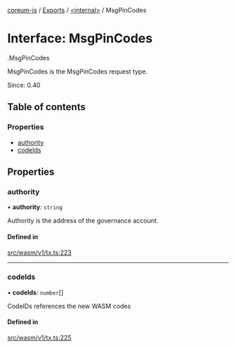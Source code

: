 [coreum-js](../README.md) / [Exports](../modules.md) / [<internal\>](../modules/internal_.md) / MsgPinCodes

# Interface: MsgPinCodes

[<internal>](../modules/internal_.md).MsgPinCodes

MsgPinCodes is the MsgPinCodes request type.

Since: 0.40

## Table of contents

### Properties

- [authority](internal_.MsgPinCodes.md#authority)
- [codeIds](internal_.MsgPinCodes.md#codeids)

## Properties

### authority

• **authority**: `string`

Authority is the address of the governance account.

#### Defined in

[src/wasm/v1/tx.ts:223](https://github.com/PulsaraIO/coreum-js/blob/37352c6/src/wasm/v1/tx.ts#L223)

___

### codeIds

• **codeIds**: `number`[]

CodeIDs references the new WASM codes

#### Defined in

[src/wasm/v1/tx.ts:225](https://github.com/PulsaraIO/coreum-js/blob/37352c6/src/wasm/v1/tx.ts#L225)
